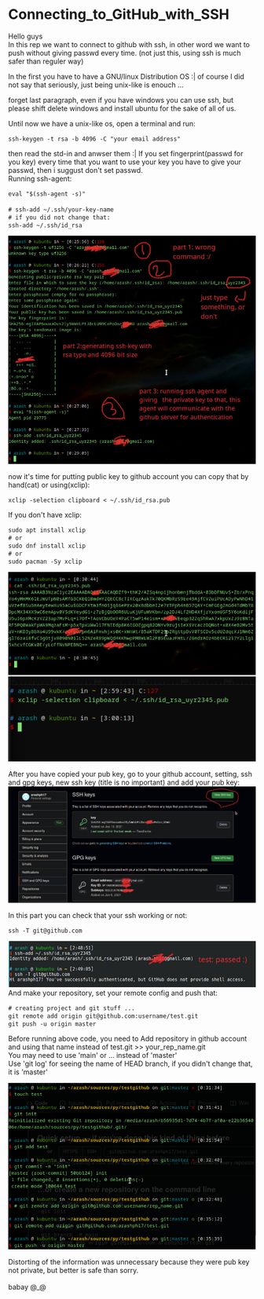 # Connecting_to_GitHub_with_SSH

Hello guys <br />
In this rep we want to connect to github with ssh, in other word we want to push without giving passwd every time. (not just this, using ssh is much safer than reguler way)

In the first you have to have a GNU/linux Distribution OS :| of course I did not say that seriously, just being unix-like is enouch ...

forget last paragraph, even if you have windows you can use ssh, but please shift delete windows and install ubuntu for the sake of all of us.

Until now we have a unix-like os, open a terminal and run:
```
ssh-keygen -t rsa -b 4096 -C "your email address"
```
then read the std-in and anwser them :|
If you set fingerprint(passwd for you key) every time that you want to use your key you have to give your passwd, then i suggust don't set passwd.
<br />
Running ssh-agent:

```
eval "$(ssh-agent -s)"

# ssh-add ~/.ssh/your-key-name
# if you did not change that:
ssh-add ~/.ssh/id_rsa
```

<img src=wel.jpeg>

now it's time for putting public key to github account
you can copy that by hand(cat) or using(xclip):
```
xclip -selection clipboard < ~/.ssh/id_rsa.pub
```
If you don't have xclip:
```
sudo apt install xclip
# or
sudo dnf install xclip
# or
sudo pacman -Sy xclip
```
<img src=3.jpeg>
<img src=4.png>

After you have copied your pub key, go to your github account, setting, ssh and gpg keys, new ssh key (title  is no important) and add your pub key:
<img src=41.jpeg>

In this part you can check that your ssh working or not:

```
ssh -T git@github.com
```

<img src=2.jpeg>
And make your repository, set your remote config and push that:

```
# creating project and git stuff ...
git remote add origin git@github.com:username/test.git
git push -u origin master
```

Before running above code, you need to Add repository in github account and using that name instead of test.git >> your_rep_name.git <br />
You may need to use 'main' or ... instead of 'master' <br />
Use 'git log' for seeing the name of HEAD branch, if you didn't change that, it is 'master'

<img src=5.png>

Distorting of the information was unnecessary because they were pub key not private, but better is safe than sorry.
<br />
<br />
babay @_@
